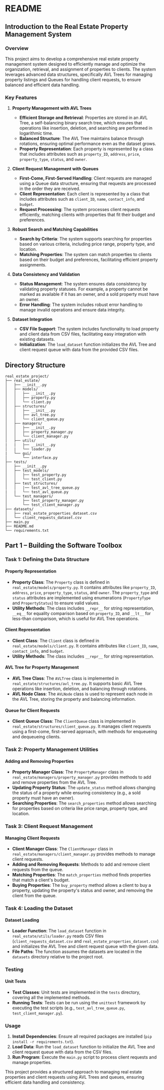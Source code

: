 # README

## Introduction to the Real Estate Property Management System

### Overview

This project aims to develop a comprehensive real estate property management system designed to efficiently manage and optimize the organization, retrieval, and assignment of properties to clients. The system leverages advanced data structures, specifically AVL Trees for managing property listings and Queues for handling client requests, to ensure balanced and efficient data handling.

### Key Features

1. **Property Management with AVL Trees**
   - **Efficient Storage and Retrieval**: Properties are stored in an AVL Tree, a self-balancing binary search tree, which ensures that operations like insertion, deletion, and searching are performed in logarithmic time.
   - **Balanced Structure**: The AVL Tree maintains balance through rotations, ensuring optimal performance even as the dataset grows.
   - **Property Representation**: Each property is represented by a class that includes attributes such as `property_ID`, `address`, `price`, `property_type`, `status`, and `owner`.

2. **Client Request Management with Queues**
   - **First-Come, First-Served Handling**: Client requests are managed using a Queue data structure, ensuring that requests are processed in the order they are received.
   - **Client Representation**: Each client is represented by a class that includes attributes such as `client_ID`, `name`, `contact_info`, and `budget`.
   - **Request Processing**: The system processes client requests efficiently, matching clients with properties that fit their budget and preferences.

3. **Robust Search and Matching Capabilities**
   - **Search by Criteria**: The system supports searching for properties based on various criteria, including price range, property type, and location.
   - **Matching Properties**: The system can match properties to clients based on their budget and preferences, facilitating efficient property assignments.

4. **Data Consistency and Validation**
   - **Status Management**: The system ensures data consistency by validating property statuses. For example, a property cannot be marked as available if it has an owner, and a sold property must have an owner.
   - **Error Handling**: The system includes robust error handling to manage invalid operations and ensure data integrity.

5. **Dataset Integration**
   - **CSV File Support**: The system includes functionality to load property and client data from CSV files, facilitating easy integration with existing datasets.
   - **Initialization**: The `load_dataset` function initializes the AVL Tree and client request queue with data from the provided CSV files.

## Directory Structure

```
real_estate_project/
├── real_estate/
│   ├── __init__.py
│   ├── models/
│   │   ├── __init__.py
│   │   ├── property.py
│   │   └── client.py
│   ├── structures/
│   │   ├── __init__.py
│   │   ├── avl_tree.py
│   │   └── client_queue.py
│   ├── managers/
│   │   ├── __init__.py
│   │   ├── property_manager.py
│   │   └── client_manager.py
│   ├── utils/
|   |   ├── __init__.py
│   |   └── loader.py
|   └── gui/
│       └── interface.py
├── tests/
│   ├── __init__.py
│   ├── test_models/
│   │   ├── test_property.py
│   │   └── test_client.py
│   ├── test_structures/
│   │   |── test_avl_tree_queue.py
|   |   └── test_avl_queue.py
│   └── test_managers/
│       ├── test_property_manager.py
│       └── test_client_manager.py
├── datasets/
│   ├── real_estate_properties_dataset.csv
│   └── client_requests_dataset.csv
├── main.py
├── README.md
└── requirements.txt
```


## Part 1 – Building the Software Toolbox

### Task 1: Defining the Data Structure

#### Property Representation
- **Property Class**: The `Property` class is defined in `real_estate/models/property.py`. It contains attributes like `property_ID`, `address`, `price`, `property_type`, `status`, and `owner`. The `property_type` and `status` attributes are implemented using enumerations (`PropertyType` and `PropertyStatus`) to ensure valid values.
- **Utility Methods**: The class includes `__repr__` for string representation, `__eq__` for equality comparison based on `property_ID`, and `__lt__` for less-than comparison, which is useful for AVL Tree operations.

#### Client Representation
- **Client Class**: The `Client` class is defined in `real_estate/models/client.py`. It contains attributes like `client_ID`, `name`, `contact_info`, and `budget`.
- **Utility Methods**: The class includes `__repr__` for string representation.

#### AVL Tree for Property Management
- **AVL Tree Class**: The `AVLTree` class is implemented in `real_estate/structures/avl_tree.py`. It supports basic AVL Tree operations like insertion, deletion, and balancing through rotations.
- **AVL Node Class**: The `AVLNode` class is used to represent each node in the AVL Tree, storing the property and balancing information.

#### Queue for Client Requests
- **Client Queue Class**: The `ClientQueue` class is implemented in `real_estate/structures/client_queue.py`. It manages client requests using a first-come, first-served approach, with methods for enqueueing and dequeueing clients.

### Task 2: Property Management Utilities

#### Adding and Removing Properties
- **Property Manager Class**: The `PropertyManager` class in `real_estate/managers/property_manager.py` provides methods to add and remove properties from the AVL Tree.
- **Updating Property Status**: The `update_status` method allows changing the status of a property while ensuring consistency (e.g., a sold property must have an owner).
- **Searching Properties**: The `search_properties` method allows searching for properties based on criteria like price range, property type, and location.

### Task 3: Client Request Management

#### Managing Client Requests
- **Client Manager Class**: The `ClientManager` class in `real_estate/managers/client_manager.py` provides methods to manage client requests.
- **Adding and Removing Requests**: Methods to add and remove client requests from the queue.
- **Matching Properties**: The `match_properties` method finds properties that match a client's budget.
- **Buying Properties**: The `buy_property` method allows a client to buy a property, updating the property's status and owner, and removing the client from the queue.

### Task 4: Loading the Dataset

#### Dataset Loading
- **Loader Function**: The `load_dataset` function in `real_estate/utils/loader.py` reads CSV files (`client_requests_dataset.csv` and `real_estate_properties_dataset.csv`) and initializes the AVL Tree and client request queue with the given data.
- **File Paths**: The function assumes the datasets are located in the `datasets` directory relative to the project root.

### Testing

#### Unit Tests
- **Test Classes**: Unit tests are implemented in the `tests` directory, covering all the implemented methods.
- **Running Tests**: Tests can be run using the `unittest` framework by executing the test scripts (e.g., `test_avl_tree_queue.py`, `test_client_manager.py`).


### Usage

1. **Install Dependencies**: Ensure all required packages are installed (`pip install -r requirements.txt`).
2. **Load Data**: Run the `load_dataset` function to initialize the AVL Tree and client request queue with data from the CSV files.
3. **Run Program**: Execute the `main.py` script to process client requests and manage properties.

This project provides a structured approach to managing real estate properties and client requests using AVL Trees and queues, ensuring efficient data handling and consistency.